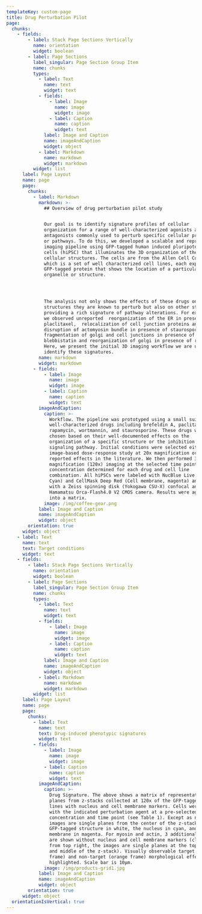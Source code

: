 ```yaml
---
templateKey: custom-page
title: Drug Perturbation Pilot
page:
  chunks:
    - fields:
        - label: Stack Page Sections Vertically
          name: orientation
          widget: boolean
        - label: Page Sections
          label_singular: Page Section Group Item
          name: chunks
          types:
            - label: Text
              name: text
              widget: text
            - fields:
                - label: Image
                  name: image
                  widget: image
                - label: Caption
                  name: caption
                  widget: text
              label: Image and Caption
              name: imageAndCaption
              widget: object
            - label: Markdown
              name: markdown
              widget: markdown
          widget: list
      label: Page Layout
      name: page
      page:
        chunks:
          - label: Markdown
            markdown: >-
              ## Overview of drug perturbation pilot stud​y


              Our goal is to identify signature profiles of cellular
              organization for a range of well-characterized agonists and
              antagonists commonly used to perturb specific cellular processes
              or pathways. To do this, we developed a scalable and reproducible
              imaging pipeline using GFP-tagged human induced pluripotent stem
              cells (hiPSC) that illuminates the 3D organization of the major
              cellular structures. The cells are from the Allen Cell Collection,
              which is a set of well characterized cell lines, each expressing a
              GFP-tagged protein that shows the location of a particular cell
              organelle or structure.




              ​The analysis not only shows the effects of these drugs on
              structures they are known to perturb but also on other structures
              providing a rich signature of pathway alterations. For examples,
              we observed unreported  reorganization of the ER in presence of
              placlitaxel,  relocalization of cell junction proteins and 
              disruption of actomyosin bundle in presence of staurosporine,
              fragmentation of golgi and cell junctions in presence of 
              blebbistatin and reorganization of golgi in presence of rapamycin.
              Here, we present the initial 3D imaging workflow we are using to
              identify these signatures.
            name: markdown
            widget: markdown
          - fields:
              - label: Image
                name: image
                widget: image
              - label: Caption
                name: caption
                widget: text
            imageAndCaption:
              caption: >-
                Workflow. The pipeline was prototyped using a small suite of
                well-characterized drugs including brefeldin A, paclitaxel,
                rapamycin, wortmannin, and staurosporine. These drugs were
                chosen based on their well-documented effects on the
                organization of a specific structure or the inhibition of a
                signaling pathway. Initial conditions were selected either by an
                image-based dose-response study at 20x magnification or based on
                reported effects in the literature. We then performed 3D high
                magnification (120x) imaging at the selected time point and drug
                concentration determined for each drug and cell line
                combination. All hiPSCs were labeled with NucBlue Live (DNA,
                Cyan) and CellMask Deep Red (Cell membrane, magenta) and imaged
                with a Zeiss spinning disk (Yokogawa CSU-X) confocal and
                Hamamatsu Orca-Flash4.0 V2 CMOS camera. Results were aggregated
                into a matrix.
              image: /img/coffee-gear.png
            label: Image and Caption
            name: imageAndCaption
            widget: object
        orientation: true
      widget: object
    - label: Text
      name: text
      text: Target conditions
      widget: text
    - fields:
        - label: Stack Page Sections Vertically
          name: orientation
          widget: boolean
        - label: Page Sections
          label_singular: Page Section Group Item
          name: chunks
          types:
            - label: Text
              name: text
              widget: text
            - fields:
                - label: Image
                  name: image
                  widget: image
                - label: Caption
                  name: caption
                  widget: text
              label: Image and Caption
              name: imageAndCaption
              widget: object
            - label: Markdown
              name: markdown
              widget: markdown
          widget: list
      label: Page Layout
      name: page
      page:
        chunks:
          - label: Text
            name: text
            text: Drug-induced phenotypic signatures
            widget: text
          - fields:
              - label: Image
                name: image
                widget: image
              - label: Caption
                name: caption
                widget: text
            imageAndCaption:
              caption: >-
                Drug Signature. The above shows a matrix of representative image
                planes from z-stacks collected at 120x of the GFP-tagged cell
                lines with nucleus and cell membrane markers. Cells were treated
                with the indicated perturbation agent at a pre-selected
                concentration and time point (see Table 1). Except as noted, all
                images are single planes from the center of the z-stack with the
                GFP-tagged structure in white, the nucleus in cyan, and the cell
                membrane in magenta. For myosin and actin, 3 additional planes
                are shown without nucleus and cell membrane markers (clockwise
                from top right, the images are single planes at the top, bottom,
                and middle of the z-stack). Visually observable target (green
                frame) and non-target (orange frame) morphological effects are
                highlighted. Scale bar is 10µm.
              image: /img/products-grid1.jpg
            label: Image and Caption
            name: imageAndCaption
            widget: object
        orientation: true
      widget: object
  orientationIsVertical: true
---
```


